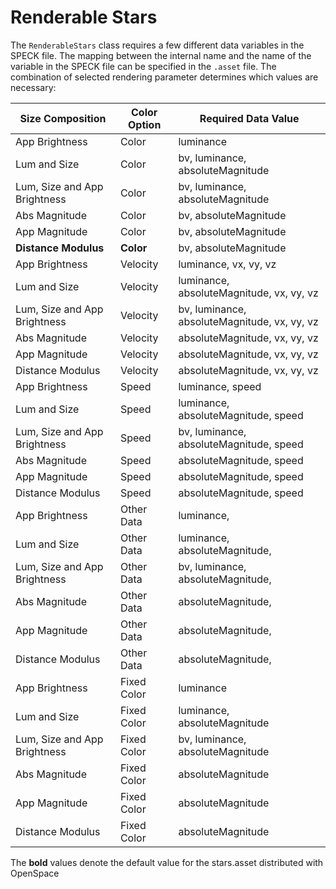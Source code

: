 # Renderable Stars
The `RenderableStars` class requires a few different data variables in the SPECK file. The mapping between the internal name and the name of the variable in the SPECK file can be specified in the `.asset` file.  The combination of selected rendering parameter determines which values are necessary:

| Size Composition             | Color Option  | Required Data Value |
| ---------------------------- | ------------- | ------------------- |
| App Brightness               | Color         | luminance
| Lum and Size                 | Color         | bv, luminance, absoluteMagnitude
| Lum, Size and App Brightness | Color         | bv, luminance, absoluteMagnitude
| Abs Magnitude                | Color         | bv, absoluteMagnitude
| App Magnitude                | Color         | bv, absoluteMagnitude
| **Distance Modulus**         | **Color**     | bv, absoluteMagnitude
| App Brightness               | Velocity      | luminance, vx, vy, vz
| Lum and Size                 | Velocity      | luminance, absoluteMagnitude,  vx, vy, vz
| Lum, Size and App Brightness | Velocity      | bv, luminance, absoluteMagnitude,  vx, vy, vz
| Abs Magnitude                | Velocity      | absoluteMagnitude,  vx, vy, vz
| App Magnitude                | Velocity      | absoluteMagnitude,  vx, vy, vz
| Distance Modulus             | Velocity      | absoluteMagnitude,  vx, vy, vz
| App Brightness               | Speed         | luminance, speed
| Lum and Size                 | Speed         | luminance, absoluteMagnitude, speed
| Lum, Size and App Brightness | Speed         | bv, luminance, absoluteMagnitude, speed
| Abs Magnitude                | Speed         | absoluteMagnitude, speed
| App Magnitude                | Speed         | absoluteMagnitude, speed
| Distance Modulus             | Speed         | absoluteMagnitude, speed
| App Brightness               | Other Data    | luminance, <other data>
| Lum and Size                 | Other Data    | luminance, absoluteMagnitude, <other data>
| Lum, Size and App Brightness | Other Data    | bv, luminance, absoluteMagnitude, <other data>
| Abs Magnitude                | Other Data    | absoluteMagnitude, <other data>
| App Magnitude                | Other Data    | absoluteMagnitude, <other data>
| Distance Modulus             | Other Data    | absoluteMagnitude, <other data>
| App Brightness               | Fixed Color   | luminance
| Lum and Size                 | Fixed Color   | luminance, absoluteMagnitude
| Lum, Size and App Brightness | Fixed Color   | bv, luminance, absoluteMagnitude
| Abs Magnitude                | Fixed Color   | absoluteMagnitude
| App Magnitude                | Fixed Color   | absoluteMagnitude
| Distance Modulus             | Fixed Color   | absoluteMagnitude

The **bold** values denote the default value for the stars.asset distributed with OpenSpace
